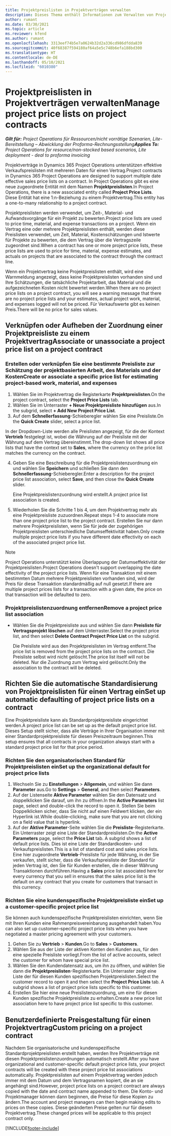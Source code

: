 ```yaml
---
title: Projektpreislisten in Projektverträgen verwalten
description: Dieses Thema enthält Informationen zum Verwalten von Projektpreislisten für Projektverträge.
author: rumant
ms.date: 03/30/2021
ms.topic: article
ms.reviewer: kfend
ms.author: rumant
ms.openlocfilehash: 3313eef74b5e7a0624b32d2a336cd986dfdda839
ms.sourcegitcommit: 40f68387f594180af64a5e5c748b6efa188bd300
ms.translationtype: HT
ms.contentlocale: de-DE
ms.lasthandoff: 05/10/2021
ms.locfileid: "6010380"
---
```

# <a name="manage-project-price-lists-on-project-contracts"></a><span data-ttu-id="4fb94-103">Projektpreislisten in Projektverträgen verwalten</span><span class="sxs-lookup"><span data-stu-id="4fb94-103">Manage project price lists on project contracts</span></span>

<span data-ttu-id="4fb94-104">_**Gilt für:** Project Operations für Ressourcen/nicht vorrätige Szenarien, Lite-Bereitstellung – Abwicklung der Proforma-Rechnungsstellung_</span><span class="sxs-lookup"><span data-stu-id="4fb94-104">_**Applies To:** Project Operations for resource/non-stocked based scenarios, Lite deployment - deal to proforma invoicing_</span></span>

<span data-ttu-id="4fb94-105">Projektverträge in Dynamics 365 Project Operations unterstützen effektive Verkaufspreislisten mit mehreren Daten für einen Vertrag.</span><span class="sxs-lookup"><span data-stu-id="4fb94-105">Project contracts in Dynamics 365 Project Operations are designed to support multiple date effective sales price lists on a contract.</span></span> <span data-ttu-id="4fb94-106">In Project Operations gibt es eine neue zugeordnete Entität mit dem Namen **Projektpreislisten**.</span><span class="sxs-lookup"><span data-stu-id="4fb94-106">In Project Operations, there is a new associated entity called **Project Price Lists**.</span></span> <span data-ttu-id="4fb94-107">Diese Entität hat eine 1:n-Beziehung zu einem Projektvertrag.</span><span class="sxs-lookup"><span data-stu-id="4fb94-107">This entity has a one-to-many relationship to a project contract.</span></span>

<span data-ttu-id="4fb94-108">Projektpreislisten werden verwendet, um Zeit-, Material- und Aufwandsvorgänge für ein Projekt zu bewerten.</span><span class="sxs-lookup"><span data-stu-id="4fb94-108">Project price lists are used to price time, material, and expense transactions on a project.</span></span> <span data-ttu-id="4fb94-109">Wenn ein Vertrag eine oder mehrere Projektpreislisten enthält, werden diese Preislisten verwendet, um Zeit, Material, Kostenschätzungen und Istwerte für Projekte zu bewerten, die dem Vertrag über die Vertragszeile zugeordnet sind.</span><span class="sxs-lookup"><span data-stu-id="4fb94-109">When a contract has one or more project price lists, these price lists are used to price for time, material, expense estimates, and actuals on projects that are associated to the contract through the contract line.</span></span>

<span data-ttu-id="4fb94-110">Wenn ein Projektvertrag keine Projektpreislisten enthält, wird eine Warnmeldung angezeigt, dass keine Projektpreislisten vorhanden sind und Ihre Schätzungen, die tatsächliche Projektarbeit, das Material und die aufgezeichneten Kosten nicht bewertet werden.</span><span class="sxs-lookup"><span data-stu-id="4fb94-110">When there are no project price lists on a project contract, you will see a warning message that there are no project price lists and your estimates, actual project work, material, and expenses logged will not be priced.</span></span> <span data-ttu-id="4fb94-111">Für Verkaufswerte gibt es keinen Preis.</span><span class="sxs-lookup"><span data-stu-id="4fb94-111">There will be no price for sales values.</span></span>

## <a name="associate-or-unassociate-a-project-price-list-on-a-project-contract"></a><span data-ttu-id="4fb94-112">Verknüpfen oder Aufheben der Zuordnung einer Projektpreisliste zu einem Projektvertrag</span><span class="sxs-lookup"><span data-stu-id="4fb94-112">Associate or unassociate a project price list on a project contract</span></span>

### <a name="create-or-associate-a-specific-price-list-for-estimating-project-based-work-material-and-expenses"></a><span data-ttu-id="4fb94-113">Erstellen oder verknüpfen Sie eine bestimmte Preisliste zur Schätzung der projektbasierten Arbeit, des Materials und der Kosten</span><span class="sxs-lookup"><span data-stu-id="4fb94-113">Create or associate a specific price list for estimating project-based work, material, and expenses</span></span>

1. <span data-ttu-id="4fb94-114">Wählen Sie im Projektvertrag die Registerkarte **Projektpreislisten**.</span><span class="sxs-lookup"><span data-stu-id="4fb94-114">On the project contract, select the **Project Price Lists** tab.</span></span>
2. <span data-ttu-id="4fb94-115">Wählen Sie im Unterraster **+ Neue Projektpreisliste hinzufügen** aus.</span><span class="sxs-lookup"><span data-stu-id="4fb94-115">In the subgrid, select **+ Add New Project Price List**.</span></span>
3. <span data-ttu-id="4fb94-116">Auf dem **Schnellerfassung**-Schieberegler wählen Sie eine Preisliste.</span><span class="sxs-lookup"><span data-stu-id="4fb94-116">On the **Quick Create** slider, select a price list.</span></span> 

  <span data-ttu-id="4fb94-117">In der Dropdown-Liste werden alle Preislisten angezeigt, für die der Kontext **Vertrieb** festgelegt ist, wobei die Währung auf der Preisliste mit der Währung auf dem Vertrag übereinstimmt.</span><span class="sxs-lookup"><span data-stu-id="4fb94-117">The drop-down list shows all price lists that have the context set to **Sales**, where the currency on the price list matches the currency on the contract.</span></span>
  
4. <span data-ttu-id="4fb94-118">Geben Sie eine Beschreibung für die Projektpreislistenzuordnung ein und wählen Sie **Speichern** und schließen Sie dann den **Schnellerfassung**-Schieberegler.</span><span class="sxs-lookup"><span data-stu-id="4fb94-118">Enter a description for the project price list association, select **Save**, and then close the **Quick Create** slider.</span></span>

   <span data-ttu-id="4fb94-119">Eine Projektpreislistenzuordnung wird erstellt.</span><span class="sxs-lookup"><span data-stu-id="4fb94-119">A project price list association is created.</span></span>
   
5. <span data-ttu-id="4fb94-120">Wiederholen Sie die Schritte 1 bis 4, um dem Projektvertrag mehr als eine Projektpreisliste zuzuordnen.</span><span class="sxs-lookup"><span data-stu-id="4fb94-120">Repeat steps 1-4 to associate more than one project price list to the project contract.</span></span> <span data-ttu-id="4fb94-121">Erstellen Sie nur dann mehrere Projektpreislisten, wenn Sie für jede der zugehörigen Projektpreislisten unterschiedliche Datumseffektivität haben.</span><span class="sxs-lookup"><span data-stu-id="4fb94-121">Only create multiple project price lists if you have different date effectivity on each of the associated project price list.</span></span>

> [!NOTE]
> <span data-ttu-id="4fb94-122">Project Operations unterstützt keine Überlappung der Datumseffektivität der Projektpreislisten.</span><span class="sxs-lookup"><span data-stu-id="4fb94-122">Project Operations doesn't support overlapping the date effectivity of the project price lists.</span></span> <span data-ttu-id="4fb94-123">Wenn für eine Transaktion mit einem bestimmten Datum mehrere Projektpreislisten vorhanden sind, wird der Preis für diese Transaktion standardmäßig auf null gesetzt.</span><span class="sxs-lookup"><span data-stu-id="4fb94-123">If there are multiple project prices lists for a transaction with a given date, the price on that transaction will be defaulted to zero.</span></span>

### <a name="remove-a-project-price-list-association"></a><span data-ttu-id="4fb94-124">Projektpreislistenzuordnung entfernen</span><span class="sxs-lookup"><span data-stu-id="4fb94-124">Remove a project price list association</span></span>

- <span data-ttu-id="4fb94-125">Wählen Sie die Projektpreisliste aus und wählen Sie dann **Preisliste für Vertragsprojekt löschen** auf dem Unterraster.</span><span class="sxs-lookup"><span data-stu-id="4fb94-125">Select the project price list, and then select **Delete Contract Project Price List** on the subgrid.</span></span> 

  <span data-ttu-id="4fb94-126">Die Preisliste wird aus den Projektpreislisten im Vertrag entfernt.</span><span class="sxs-lookup"><span data-stu-id="4fb94-126">The price list is removed from the project price lists on the contract.</span></span> <span data-ttu-id="4fb94-127">Die Preisliste selbst wird nicht gelöscht.</span><span class="sxs-lookup"><span data-stu-id="4fb94-127">The price list itself will not be deleted.</span></span> <span data-ttu-id="4fb94-128">Nur die Zuordnung zum Vertrag wird gelöscht.</span><span class="sxs-lookup"><span data-stu-id="4fb94-128">Only the association to the contract will be deleted.</span></span>

## <a name="set-up-automatic-defaulting-of-project-price-lists-on-a-contract"></a><span data-ttu-id="4fb94-129">Richten Sie die automatische Standardisierung von Projektpreislisten für einen Vertrag ein</span><span class="sxs-lookup"><span data-stu-id="4fb94-129">Set up automatic defaulting of project price lists on a contract</span></span>

<span data-ttu-id="4fb94-130">Eine Projektpreisliste kann als Standardprojektpreisliste eingerichtet werden.</span><span class="sxs-lookup"><span data-stu-id="4fb94-130">A project price list can be set up as the default project price list.</span></span> <span data-ttu-id="4fb94-131">Dieses Setup stellt sicher, dass alle Verträge in Ihrer Organisation immer mit einer Standardprojektpreisliste für diesen Preiszeitraum beginnen.</span><span class="sxs-lookup"><span data-stu-id="4fb94-131">This setup ensures that all contracts in your organization always start with a standard project price list for that price period.</span></span>

### <a name="set-up-the-organizational-default-for-project-price-lists"></a><span data-ttu-id="4fb94-132">Richten Sie den organisatorischen Standard für Projektpreislisten ein</span><span class="sxs-lookup"><span data-stu-id="4fb94-132">Set up the organizational default for project price lists</span></span>

1. <span data-ttu-id="4fb94-133">Wechseln Sie zu **Einstellungen** > **Allgemein**, und wählen Sie dann **Parameter** aus.</span><span class="sxs-lookup"><span data-stu-id="4fb94-133">Go to **Settings** > **General**, and then select **Parameters**.</span></span>
2. <span data-ttu-id="4fb94-134">Auf der Listenseite **Aktive Parameter** wählen Sie den Datensatz und doppelklicken Sie darauf, um ihn zu öffnen.</span><span class="sxs-lookup"><span data-stu-id="4fb94-134">In the **Active Parameters** list page, select and double-click the record to open it.</span></span> <span data-ttu-id="4fb94-135">Stellen Sie beim Doppelklicken sicher, dass Sie nicht auf einen Feldwert klicken, der ein Hyperlink ist.</span><span class="sxs-lookup"><span data-stu-id="4fb94-135">While double–clicking, make sure that you are not clicking on a field value that is hyperlink.</span></span> 
3. <span data-ttu-id="4fb94-136">Auf der **Aktive Parameter**-Seite wählen Sie die **Preisliste**-Registerkarte. Ein Unterraster zeigt eine Liste der Standardpreislisten.</span><span class="sxs-lookup"><span data-stu-id="4fb94-136">On the **Active Parameters** page, select the **Price List** tab. A subgrid shows a list of default price lists.</span></span> <span data-ttu-id="4fb94-137">Dies ist eine Liste der Standardkosten- und Verkaufspreislisten.</span><span class="sxs-lookup"><span data-stu-id="4fb94-137">This is a list of standard cost and sales price lists.</span></span> <span data-ttu-id="4fb94-138">Eine hier zugeordnete **Vertrieb**-Preisliste für jede Währung, in der Sie verkaufen, stellt sicher, dass die Verkaufspreisliste der Standard für jeden Vertrag ist, den Sie für Kunden erstellen, die in dieser Währung Transaktionen durchführen.</span><span class="sxs-lookup"><span data-stu-id="4fb94-138">Having a **Sales** price list associated here for every currency that you sell in ensures that the sales price list is the default on any contract that you create for customers that transact in this currency.</span></span>

### <a name="set-up-a-customer-specific-project-price-list"></a><span data-ttu-id="4fb94-139">Richten Sie eine kundenspezifische Projektpreisliste ein</span><span class="sxs-lookup"><span data-stu-id="4fb94-139">Set up a customer-specific project price list</span></span>

<span data-ttu-id="4fb94-140">Sie können auch kundenspezifische Projektpreislisten einrichten, wenn Sie mit Ihren Kunden eine Rahmenpreisvereinbarung ausgehandelt haben.</span><span class="sxs-lookup"><span data-stu-id="4fb94-140">You can also set up customer–specific project price lists when you have negotiated a master pricing agreement with your customers.</span></span>

1. <span data-ttu-id="4fb94-141">Gehen Sie zu **Vertrieb** > **Kunden**.</span><span class="sxs-lookup"><span data-stu-id="4fb94-141">Go to **Sales** > **Customers**.</span></span>
2. <span data-ttu-id="4fb94-142">Wählen Sie aus der Liste der aktiven Konten den Kunden aus, für den eine spezielle Preisliste vorliegt.</span><span class="sxs-lookup"><span data-stu-id="4fb94-142">From the list of active accounts, select the customer for whom have special price list.</span></span>
3. <span data-ttu-id="4fb94-143">Wählen Sie den Kundendatensatz aus, um ihn zu öffnen, und wählen Sie dann die **Projektpreislisten**-Registerkarte. Ein Unterraster zeigt eine Liste der für diesen Kunden spezifischen Projektpreislisten.</span><span class="sxs-lookup"><span data-stu-id="4fb94-143">Select the customer record to open it and then select the **Project Price Lists** tab. A subgrid shows a list of project price lists specific to this customer.</span></span> 
4. <span data-ttu-id="4fb94-144">Erstellen Sie hier eine neue Preislistenzuordnung, um eine für diesen Kunden spezifische Projektpreisliste zu erhalten.</span><span class="sxs-lookup"><span data-stu-id="4fb94-144">Create a new price list association here to have project price list specific to this customer.</span></span>

## <a name="custom-pricing-on-a-project-contract"></a><span data-ttu-id="4fb94-145">Benutzerdefinierte Preisgestaltung für einen Projektvertrag</span><span class="sxs-lookup"><span data-stu-id="4fb94-145">Custom pricing on a project contract</span></span>

<span data-ttu-id="4fb94-146">Nachdem Sie organisatorische und kundenspezifische Standardprojektpreislisten erstellt haben, werden Ihre Projektverträge mit diesen Projektpreislistenzuordnungen automatisch erstellt.</span><span class="sxs-lookup"><span data-stu-id="4fb94-146">After you have organizational and customer-specific default project price lists, your project contracts will be created with these project price list associations automatically.</span></span> <span data-ttu-id="4fb94-147">Projektpreislisten auf einem Projektvertrag werden jedoch immer mit dem Datum und dem Vertragsnamen kopiert, die an sie angehängt sind.</span><span class="sxs-lookup"><span data-stu-id="4fb94-147">However, project price lists on a project contract are always copied with the date and contract name appended to them.</span></span> <span data-ttu-id="4fb94-148">Die Konto- und Projektmanager können dann beginnen, die Preise für diese Kopien zu ändern.</span><span class="sxs-lookup"><span data-stu-id="4fb94-148">The account and project managers can then begin making edits to prices on these copies.</span></span> <span data-ttu-id="4fb94-149">Diese geänderten Preise gelten nur für diesen Projektvertrag.</span><span class="sxs-lookup"><span data-stu-id="4fb94-149">These changed prices will be applicable to this project contract only.</span></span>


[!INCLUDE[footer-include](../includes/footer-banner.md)]
